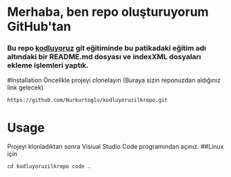 # Merhaba, ben repo oluşturuyorum GitHub'tan
### Bu repo [kodluyoruz](https://academy.patika.dev/tr/courses/git/odev1) git eğitiminde bu patikadaki eğitim adı altındaki bir README.md dosyası ve indexXML dosyaları ekleme işlemleri yaptık.
#Installation 
Öncelikle projeyi clonelayın (Buraya sizin reponuzdan aldığınız link gelecek)
```
https://github.com/Nurkurtoglu/kodluyoruzilkrepo.git
```
# Usage 
Projeyi klonladıktan sonra Visiual Studio Code programından açınız.
##Linux için
```
cd kodluyoruzilkrepo code .
```


